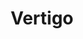 ---
layout: post
title: Vertigo
director: Alfred Hitchcock
year: 1958
cover: https://images.mubicdn.net/images/film/339/cache-8094-1577260810/image-w1280.jpg
---